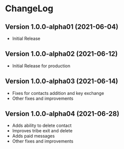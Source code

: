 # ChangeLog

## Version 1.0.0-alpha01 (2021-06-04)
 - Initial Release

## Version 1.0.0-alpha02 (2021-06-12)
- Initial Release for production

## Version 1.0.0-alpha03 (2021-06-14)
- Fixes for contacts addition and key exchange
- Other fixes and improvements

## Version 1.0.0-alpha04 (2021-06-28)
- Adds ability to delete contact
- Improves tribe exit and delete
- Adds paid messages
- Other fixes and improvements